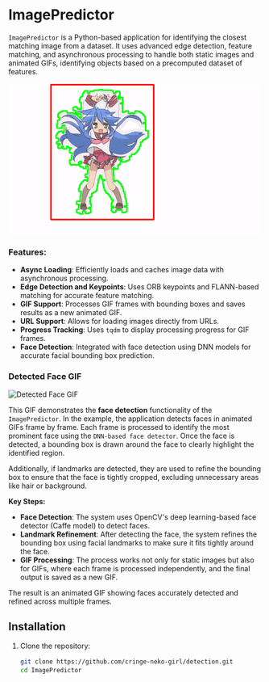 # ImagePredictor

`ImagePredictor` is a Python-based application for identifying the closest matching image from a dataset. It uses advanced edge detection, feature matching, and asynchronous processing to handle both static images and animated GIFs, identifying objects based on a precomputed dataset of features.

![Detected GIF](Testing/detected_pokemon.gif)

### Features:
- **Async Loading**: Efficiently loads and caches image data with asynchronous processing.
- **Edge Detection and Keypoints**: Uses ORB keypoints and FLANN-based matching for accurate feature matching.
- **GIF Support**: Processes GIF frames with bounding boxes and saves results as a new animated GIF.
- **URL Support**: Allows for loading images directly from URLs.
- **Progress Tracking**: Uses `tqdm` to display processing progress for GIF frames.
- **Face Detection**: Integrated with face detection using DNN models for accurate facial bounding box prediction.

### Detected Face GIF

![Detected Face GIF](Testing/Testing/detected_face.gif)

This GIF demonstrates the **face detection** functionality of the `ImagePredictor`. In the example, the application detects faces in animated GIFs frame by frame. Each frame is processed to identify the most prominent face using the `DNN-based face detector`. Once the face is detected, a bounding box is drawn around the face to clearly highlight the identified region. 

Additionally, if landmarks are detected, they are used to refine the bounding box to ensure that the face is tightly cropped, excluding unnecessary areas like hair or background.

**Key Steps:**
- **Face Detection**: The system uses OpenCV's deep learning-based face detector (Caffe model) to detect faces.
- **Landmark Refinement**: After detecting the face, the system refines the bounding box using facial landmarks to make sure it fits tightly around the face.
- **GIF Processing**: The process works not only for static images but also for GIFs, where each frame is processed independently, and the final output is saved as a new GIF.

The result is an animated GIF showing faces accurately detected and refined across multiple frames.

## Installation

1. Clone the repository:

   ```bash
   git clone https://github.com/cringe-neko-girl/detection.git
   cd ImagePredictor
